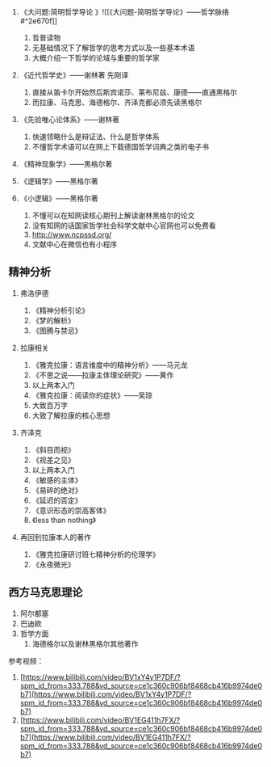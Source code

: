 1. 《大问题:简明哲学导论 》![[《大问题-简明哲学导论》——哲学脉络#^2e670f]]

	1. 哲普读物
	2. 无基础情况下了解哲学的思考方式以及一些基本术语
	3. 大概介绍一下哲学的论域与重要的哲学家

2. 《近代哲学史》——谢林著 先刚译

	1. 直接从笛卡尔开始然后斯宾诺莎、莱布尼兹、康德——直通黑格尔
	2. 而拉康、马克思、海德格尔、齐泽克都必须先读黑格尔

3. 《先验唯心论体系》——谢林著

	1. 快速领略什么是辩证法、什么是哲学体系
	2. 不懂哲学术语可以在网上下载德国哲学词典之类的电子书

4. 《精神现象学》——黑格尔著
5. 《逻辑学》——黑格尔著
6. 《小逻辑》——黑格尔著

	1. 不懂可以在知网读核心期刊上解读谢林黑格尔的论文
	2. 没有知网的话国家哲学社会科学文献中心官网也可以免费看
	3. http://www.ncpssd.org/
	4. 文献中心在微信也有小程序

## 精神分析

1. 弗洛伊德

	1. 《精神分析引论》
	2. 《梦的解析》
	3. 《图腾与禁忌》

2. 拉康相关

	1. 《雅克拉康：语言维度中的精神分析》——马元龙
	2. 《不思之说——拉康主体理论研究》——黄作
	3. 以上两本入门
	4. 《雅克拉康：阅读你的症状》——吴琼
	5. 大致百万字
	6. 大致了解拉康的核心思想

3. 齐泽克

	1. 《斜目而视》
	2. 《视差之见》
	3. 以上两本入门
	4. 《敏感的主体》
	5. 《易碎的绝对》
	6. 《延迟的否定》
	7. 《意识形态的崇高客体》
	8. 《less than nothing》

4. 再回到拉康本人的著作
	1. 《雅克拉康研讨班七精神分析的伦理学》
	2. 《永夜微光》

##  西方马克思理论

1. 阿尔都塞
2. 巴迪欧
3. 哲学方面
	1. 海德格尔以及谢林黑格尔其他著作

参考视频：

1. [https://www.bilibili.com/video/BV1xY4y1P7DF/?spm_id_from=333.788&vd_source=ce1c360c906bf8468cb416b9974de0b7](https://www.bilibili.com/video/BV1xY4y1P7DF/?spm_id_from=333.788&vd_source=ce1c360c906bf8468cb416b9974de0b7)
2. [https://www.bilibili.com/video/BV1EG411h7FX/?spm_id_from=333.788&vd_source=ce1c360c906bf8468cb416b9974de0b7](https://www.bilibili.com/video/BV1EG411h7FX/?spm_id_from=333.788&vd_source=ce1c360c906bf8468cb416b9974de0b7)